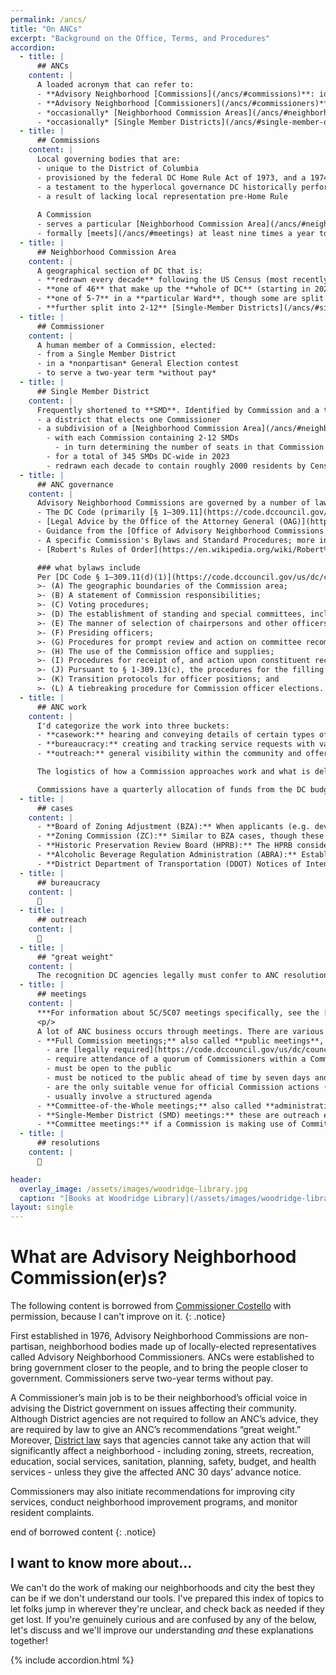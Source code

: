 ```yaml
---
permalink: /ancs/
title: "On ANCs"
excerpt: "Background on the Office, Terms, and Procedures"
accordion: 
  - title: |
      ## ANCs
    content: |
      A loaded acronym that can refer to:
      - **Advisory Neighborhood [Commissions](/ancs/#commissions)**: identified by DC Ward and a letter (e.g. **5C**) these are (very) local governing bodies
      - **Advisory Neighborhood [Commissioners](/ancs/#commissioners)**: an elected member of a Commission
      - *occasionally* [Neighborhood Commission Areas](/ancs/#neighborhood-commission-area), a Commission's geographic jurisidiction
      - *occasionally* [Single Member Districts](/ancs/#single-member-district), political subdivisions of a Neighborhood Commission Area and a single Commissioner's constituency
  - title: |
      ## Commissions
    content: |
      Local governing bodies that are:
      - unique to the District of Columbia
      - provisioned by the federal DC Home Rule Act of 1973, and a 1974 ballot referendum of DC residents
      - a testament to the hyperlocal governance DC historically performed through Civic Groups
      - a result of lacking local representation pre-Home Rule
      
      A Commission
      - serves a particular [Neighborhood Commission Area](/ancs/#neighborhood-commission-area)
      - formally [meets](/ancs/#meetings) at least nine times a year to publicly discuss issues and pass resolutions
  - title: |
      ## Neighborhood Commission Area
    content: |
      A geographical section of DC that is:
      - **redrawn every decade** following the US Census (most recently in 2022, taking effect in 2023)
      - **one of 46** that make up the **whole of DC** (starting in 2023 and until the next redistricting)
      - **one of 5-7** in a **particular Ward**, though some are split between Wards (e.g. 3/4G and 6/8F)
      - **further split into 2-12** [Single-Member Districts](/ancs/#single-member-district)
  - title: |
      ## Commissioner
    content: |
      A human member of a Commission, elected:
      - from a Single Member District
      - in a *nonpartisan* General Election contest
      - to serve a two-year term *without pay*
  - title: |
      ## Single Member District
    content: |
      Frequently shortened to **SMD**. Identified by Commission and a two-digit number (e.g. **5C07**), an SMD is:
      - a district that elects one Commissioner
      - a subdivision of a [Neighborhood Commission Area](/ancs/#neighborhood-commission-area)
        - with each Commission containing 2-12 SMDs
          - in turn determining the number of seats in that Commission
        - for a total of 345 SMDs DC-wide in 2023
        - redrawn each decade to contain roughly 2000 residents by Census numbers
  - title: |
      ## ANC governance
    content: |
      Advisory Neighborhood Commissions are governed by a number of laws, rulings, and texts, including
      - The DC Code (primarily [§ 1–309.11](https://code.dccouncil.gov/us/dc/council/code/sections/1-309.11))
      - [Legal Advice by the Office of the Attorney General (OAG)](https://oag.dc.gov/about-oag/laws-and-legal-opinions/legal-advice-ancs)
      - Guidance from the [Office of Advisory Neighborhood Commissions (OANC)](https://anc.dc.gov/)
      - A specific Commission's Bylaws and Standard Procedures; more info below
      - [Robert's Rules of Order](https://en.wikipedia.org/wiki/Robert%27s_Rules_of_Order), general parliamentary rules that guide interpretation and fill in any missing procedures from the above

      ### what bylaws include
      Per [DC Code § 1–309.11(d)(1)](https://code.dccouncil.gov/us/dc/council/code/sections/1-309.11#(d)(1)):
      >- (A) The geographic boundaries of the Commission area;
      >- (B) A statement of Commission responsibilities;
      >- (C) Voting procedures;
      >- (D) The establishment of standing and special committees, including provisions for giving public notice of all committee meetings;
      >- (E) The manner of selection of chairpersons and other officers;
      >- (F) Presiding officers;
      >- (G) Procedures for prompt review and action on committee recommendations;
      >- (H) The use of the Commission office and supplies;
      >- (I) Procedures for receipt of, and action upon constituent recommendations at both the single-member district and Commission levels;
      >- (J) Pursuant to § 1-309.13(c), the procedures for the filling of a vacancy in the office of treasurer; and
      >- (K) Transition protocols for officer positions; and
      >- (L) A tiebreaking procedure for Commission officer elections.
  - title: |
      ## ANC work
    content: |
      I'd categorize the work into three buckets:
      - **casework:** hearing and conveying details of certain types of projects (examples listed below) within the Commission boundaries and taking the lead on shaping outcomes based on community concerns
      - **bureaucracy:** creating and tracking service requests with various DC (and federal) agencies to secure desired improvements and outcomes for the community
      - **outreach:** general visibility within the community and offering knowledge and support to working groups, community organizations, or the Council

      The logistics of how a Commission approaches work and what is delegated to individual Commissioners depends on the by-laws and formal resolutions of a Commission, as well as the capacity of individual Commissioners. **Official actions** of a Commission must occur in **publicly announced and accessible meetings with a quorum** present, by formal votes on motions. Informational and preparatory matters can be handled in less formal ways as authorized.

      Commissions have a quarterly allocation of funds from the DC budget based on population represented (~$19k annually for a 7-member Commission in 2023, with savings carried forward indefinitely) to spend on basic functions or outreach projects.
  - title: |
      ## cases
    content: |
      - **Board of Zoning Adjustment (BZA):** When applicants (e.g. developers of a building) are seeking minor zoning relief such as higher lot coverage or fewer parking spaces than generally required of a particular zone, they go before the BZA, which will [expect ANCs to marshall community input/feedback](https://handbook.dcoz.dc.gov/anc-resources/anc-participation-in-zoning/) on the project and ideally pass a formal Resolution of Support or Opposition.
      - **Zoning Commission (ZC):** Similar to BZA cases, though these concern larger variances such as changes to [the Zoning Map](https://maps.dcoz.dc.gov/), or Planned Unit Developments (PUDs) where significant variance is granted in exchange for a Community Benefits Agreement (CBA).
      - **Historic Preservation Review Board (HPRB):** The HPRB considers cases of newly protected landmarks or districts, modification of the original L'Enfant street plan, or the adjudication of construction on a protected building for design/material compatibility.
      - **Alcoholic Beverage Regulation Administration (ABRA):** Establishments that serve, sell, or produce alcohol apply for various kinds of licenses that can have any number of limitations or [provisions](https://abra.dc.gov/page/settlement-agreements). ANCs are one of several types of party with standing that can seek to influence the conditions on a business through the license application/renewal process.
      - **District Department of Transportation (DDOT) Notices of Intent (NOIs):** These are [near-final plans](https://ddotwiki.atlassian.net/wiki/spaces/NI/overview?homepageId=2068840522) for the installation/modification of transportation infrastructure. This can include small projects like the installation of a speedhump, or larger ones like significantly reapportioning road space to accomodate protected bike lanes. ANCs are given a chance to comment, and their comments (or formal resolutions of opposition) can significantly delay work.
  - title: |
      ## bureaucracy
    content: |
      🚧
  - title: |
      ## outreach
    content: |
      🚧
  - title: |
      ## "great weight"
    content: |
      The recognition DC agencies legally must confer to ANC resolutions. Commissions formally vote on resolutions of support or opposition to cases before various DC agencies and decision-making bodies. In the absence of a resolution, somebody with business before one of those entities would need to establish work was done to brief the relevant Commission and gain its support. Commissions may also vote for resolutions regarding pending or desired legislative/executive action, which can inform Councilmembers and the Mayor of the will of their constituents. Agencies are supposed to seriously consider concerns raised, though a [DC Auditor investigation](https://dcauditor.org/report/are-ancs-given-great-weight/) found inconsistent results across various agencies.
  - title: |
      ## meetings
    content: |
      ***For information about 5C/5C07 meetings specifically, see the [calendar page](/calendar/).***
      <p/>
      A lot of ANC business occurs through meetings. There are various kinds of "ANC meetings" to be aware of, including:
      - **Full Commission meetings;** also called **public meetings**, **regular meetings**, or just **ANC meetings**. These meetings:
        - are [legally required](https://code.dccouncil.gov/us/dc/council/code/sections/1-309.11#(b)(1)) to occur at least nine times a year
        - require attendance of a quorum of Commissioners within a Commission
        - must be open to the public
        - must be noticed to the public ahead of time by seven days and [multiple approved methods](https://code.dccouncil.gov/us/dc/council/code/sections/1-309.11#(c))
        - are the only suitable venue for official Commission actions (e.g. voting on resolutions/letters); any challenge to the above requirements is a challenge to the legitimacy of actions taken
        - usually involve a structured agenda
      - **Committee-of-the-Whole meetings;** also called **administrative**, **executive**, or **planning** meetings. Any meeting on ANC matters involving a quorum of Commissioners from a single Commission must be public. These hold many similar requirements to the above, but they are unlikely to be structured and *cannot* involve official actions.
      - **Single-Member District (SMD) meetings:** these are outreach events for a single Commissioner to engage with the constituency of their district. These are more common in some parts of DC than others, and do not have any legal requirements or weight. They may be structured as a meeting, or less structured (more like **office hours** than a meeting). They may also be integrated with an activity such a community cleanup event. Commissioners are free to be creative about this type of outreach, or forego it entirely.
      - **Committee meetings:** if a Commission is making use of Committees for focused outreach or fact-finding, there will likely be meetings for these as well. The structure and what legal provisions will vary based on how the Committees and their meetings are set up, though they are generally subject to public meeting requirements.
  - title: |
      ## resolutions
    content: |
      🚧

header:
  overlay_image: /assets/images/woodridge-library.jpg
  caption: "[Books at Woodridge Library](/assets/images/woodridge-library.jpg)"
layout: single
---
```


# What are Advisory Neighborhood Commission(er)s?
The following content is borrowed from [Commissioner Costello](https://anc5b05.com/faqs) with permission, because I can't improve on it.
{: .notice}

First established in 1976, Advisory Neighborhood Commissions are non-partisan, neighborhood bodies made up of locally-elected representatives called Advisory Neighborhood Commissioners. ANCs were established to bring government closer to the people, and to bring the people closer to government. Commissioners serve two-year terms without pay. 

A Commissioner’s main job is to be their neighborhood’s official voice in advising the District government on issues affecting their community. Although District agencies are not required to follow an ANC’s advice, they are required by law to give an ANC’s recommendations “great weight.” Moreover, [District law](https://code.dccouncil.us/us/dc/council/code/sections/1-309.10.html) says that agencies cannot take any action that will significantly affect a neighborhood - including zoning, streets, recreation, education, social services, sanitation, planning, safety, budget, and health services - unless they give the affected ANC 30 days’ advance notice.  

Commissioners may also initiate recommendations for improving city services, conduct neighborhood improvement programs, and monitor resident complaints.  

end of borrowed content
{: .notice}

## I want to know more about...
We can't do the work of making our neighborhoods and city the best they can be if we don't understand our tools. I've prepared this index of topics to let folks jump in wherever they're unclear, and check back as needed if they get lost. If you're genuinely curious and are confused by any of the below, let's discuss and we'll improve our understanding *and* these explanations together!

{% include accordion.html %}